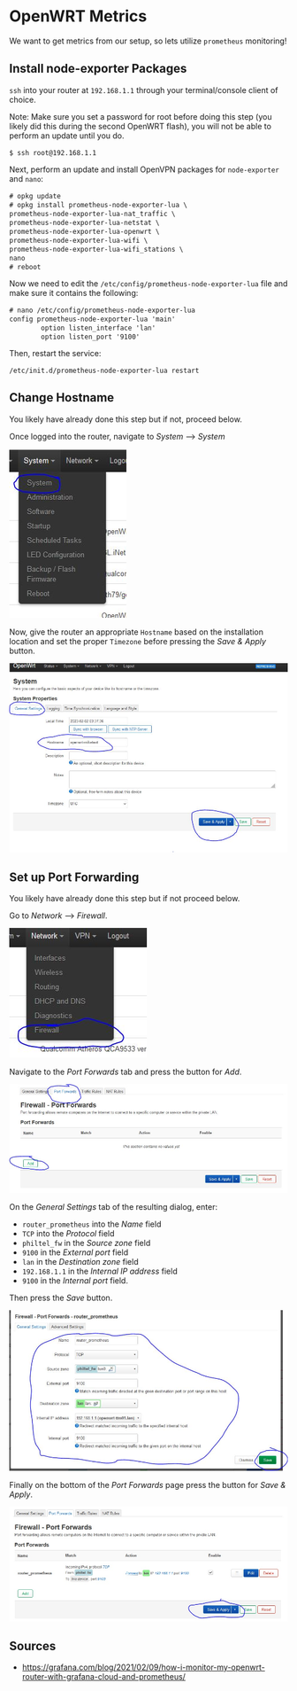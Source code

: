 # OpenWRT Metrics

We want to get metrics from our setup, so lets utilize `prometheus` monitoring!

## Install node-exporter Packages

`ssh` into your router at `192.168.1.1` through your terminal/console client of choice.

Note: Make sure you set a password for root before doing this step (you likely did this during the second OpenWRT flash), you will not be able to perform an update until you do.

```
$ ssh root@192.168.1.1
```

Next, perform an update and install OpenVPN packages for `node-exporter` and `nano`:

```
# opkg update
# opkg install prometheus-node-exporter-lua \
prometheus-node-exporter-lua-nat_traffic \
prometheus-node-exporter-lua-netstat \
prometheus-node-exporter-lua-openwrt \
prometheus-node-exporter-lua-wifi \
prometheus-node-exporter-lua-wifi_stations \
nano
# reboot
```

Now we need to edit the `/etc/config/prometheus-node-exporter-lua` file and make sure it contains the following:

```
# nano /etc/config/prometheus-node-exporter-lua
config prometheus-node-exporter-lua 'main'
        option listen_interface 'lan'
        option listen_port '9100'
```

Then, restart the service:

```
/etc/init.d/prometheus-node-exporter-lua restart
```

## Change Hostname

You likely have already done this step but if not, proceed below.

Once logged into the router, navigate to *System* --> *System*

![system](4-gl-ar300m16-metrics/4-gl-ar300m16-metrics-01.jpg)

Now, give the router an appropriate `Hostname` based on the installation location and set the proper `Timezone` before pressing the *Save & Apply* button.

![hostname](4-gl-ar300m16-metrics/4-gl-ar300m16-metrics-02.jpg)

## Set up Port Forwarding

You likely have already done this step but if not proceed below.

Go to *Network* --> *Firewall*.

![Firewall](4-gl-ar300m16-metrics/4-gl-ar300m16-metrics-03.jpg)

Navigate to the *Port Forwards* tab and press the button for *Add*. 

![Add](4-gl-ar300m16-metrics/4-gl-ar300m16-metrics-04.jpg)

On the *General Settings* tab of the resulting dialog, enter:
* `router_prometheus` into the *Name* field
* `TCP` into the *Protocol* field
* `philtel_fw` in the *Source zone* field
* `9100` in the *External port* field
* `lan` in the *Destination zone* field
* `192.168.1.1` in the *Internal IP address* field
* `9100` in the *Internal port* field. 

Then press the *Save* button.

![Add](4-gl-ar300m16-metrics/4-gl-ar300m16-metrics-05.jpg)

Finally on the bottom of the *Port Forwards* page press the button for *Save & Apply*.

![Save](4-gl-ar300m16-metrics/4-gl-ar300m16-metrics-06.jpg)

## Sources

* <https://grafana.com/blog/2021/02/09/how-i-monitor-my-openwrt-router-with-grafana-cloud-and-prometheus/>